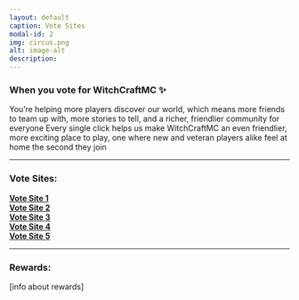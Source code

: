 ```yaml
---
layout: default
caption: Vote Sites
modal-id: 2
img: circus.png
alt: image-alt
description:
---
```

### When you vote for WitchCraftMC ✨
 You’re helping more players discover our world, which means more friends to team up with, more stories to tell, and a richer, friendlier community for everyone Every single click helps us make WitchCraftMC an even friendlier, more exciting place to play, one where new and veteran players alike feel at home the second they join
___

### Vote Sites:
<div class="voteBox-Wrapper">
  <div>
    <a href="https://example.com" target="_blank" class="voteBox">
      <strong>Vote Site 1</strong>
    </a>
  </div>
  <div>
    <a href="https://example.com" target="_blank" class="voteBox">
      <strong>Vote Site 2</strong>
    </a>
  </div>
  <div>
    <a href="https://example.com" target="_blank" class="voteBox">
      <strong>Vote Site 3</strong>
    </a>
  </div>
  <div>
    <a href="https://example.com" target="_blank" class="voteBox">
      <strong>Vote Site 4</strong>
    </a>
  </div>
  <div>
    <a href="https://example.com" target="_blank" class="voteBox">
      <strong>Vote Site 5</strong>
    </a>
  </div>
</div>

___

### Rewards:
[info about rewards]